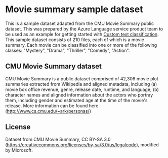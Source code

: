 # Movie summary sample dataset

This is a sample dataset adapted from the CMU Movie Summary public dataset. This was prepared by the Azure Language service product team to be used as an example for getting started with [Custom text classification](https://aka.ms/ctc-docs). This sample dataset consists of 210 files, each of which is a movie summary. Each movie can be classified into one or more of the following classes: "Mystery", "Drama", "Thriller", "Comedy", "Action".

## CMU Movie Summary dataset

CMU Movie Summary is a public dataset comprised of 42,306 movie plot summaries extracted from Wikipedia and aligned metadata, including (a) movie box office revenue, genre, release date, runtime, and language; (b) character names and aligned information about the actors who portray them, including gender and estimated age at the time of the movie's release. More information can be found here (http://www.cs.cmu.edu/~ark/personas/)

## License

Dataset from CMU Movie Summary, CC BY-SA 3.0 (https://creativecommons.org/licenses/by-sa/3.0/us/legalcode), modified by Microsoft.